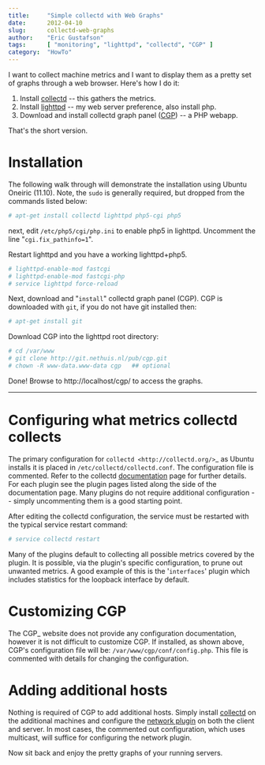 ```yaml
---
title:     "Simple collectd with Web Graphs"
date:      2012-04-10
slug:      collectd-web-graphs
author:    "Eric Gustafson"
tags:      [ "monitoring", "lighttpd", "collectd", "CGP" ]
category:  "HowTo"
---
```


I want to collect machine metrics and I want to display them as a
pretty set of graphs through a web browser.  Here's how I do it:

1. Install [collectd](http://collectd.org/) -- this gathers the
   metrics.
2. Install [lighttpd](http://lighttpd.net/) -- my web server
   preference, also install php.
3. Download and install collectd graph panel
   ([CGP](https://github.com/pommi/CGP)) -- a PHP webapp.

That's the short version.

# Installation

The following walk through will demonstrate the installation using
Ubuntu Oneiric (11.10). Note, the ``sudo`` is generally required, but
dropped from the commands listed below:

```sh
# apt-get install collectd lighttpd php5-cgi php5
```

next, edit ``/etc/php5/cgi/php.ini`` to enable php5 in lighttpd.
Uncomment the line "``cgi.fix_pathinfo=1``".

Restart lighttpd and you have a working lighttpd+php5.

```sh
# lighttpd-enable-mod fastcgi
# lighttpd-enable-mod fastcgi-php
# service lighttpd force-reload
```

Next, download and "`install`" collectd graph panel (CGP).  CGP is
downloaded with ``git``, if you do not have git installed then:

```sh
# apt-get install git
```

Download CGP into the lighttpd root directory:

```sh
# cd /var/www
# git clone http://git.nethuis.nl/pub/cgp.git
# chown -R www-data.www-data cgp   ## optional
```

Done!  Browse to http://localhost/cgp/ to access the graphs.

----

# Configuring what metrics collectd collects

The primary configuration for `collectd <http://collectd.org/>`_ as
Ubuntu installs it is placed in ``/etc/collectd/collectd.conf``.  The
configuration file is commented.  Refer to the collectd
[documentation](http://collectd.org/documentation.shtml)
page for further details.  For each plugin see the plugin pages listed
along the side of the documentation page.  Many plugins do not require
additional configuration -- simply uncommenting them is a good
starting point.

After editing the collectd configuration, the service must be
restarted with the typical service restart command:

```sh
# service collectd restart
```

Many of the plugins default to collecting all possible metrics covered
by the plugin.  It is possible, via the plugin's specific
configuration, to prune out unwanted metrics.  A good example of this
is the '``interfaces``' plugin which includes statistics for the
loopback interface by default.

# Customizing CGP

The CGP_ website does not provide any configuration documentation,
however it is not difficult to customize CGP.  If installed, as shown
above, CGP's configuration file will be:
``/var/www/cgp/conf/config.php``.  This file is commented with details
for changing the configuration.

# Adding additional hosts

Nothing is required of CGP to add additional hosts.  Simply install
[collectd](http://collectd.org/) on the additional machines and
configure the [network
plugin](http://collectd.org/wiki/index.php/Plugin:Network) on both the
client and server.  In most cases, the commented out configuration,
which uses multicast, will suffice for configuring the network plugin.

Now sit back and enjoy the pretty graphs of your running servers.
